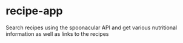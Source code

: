 # recipe-app
Search recipes using the spoonacular API and get various nutritional information as well as links to the recipes
